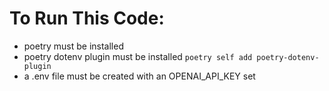 # To Run This Code:

- poetry must be installed
- poetry dotenv plugin must be installed ```poetry self add poetry-dotenv-plugin```
- a .env file must be created with an OPENAI_API_KEY set